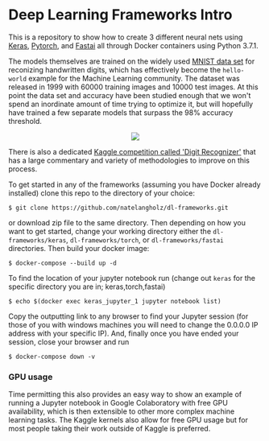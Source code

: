 # Deep Learning Frameworks Intro

This is a repository to show how to create 3 different neural nets using [Keras](https://keras.io), [Pytorch](https://pytorch.org), and [Fastai](https://www.fast.ai) all through Docker containers using Python 3.7.1. 

The models themselves are trained on the widely used [MNIST data set](http://yann.lecun.com/exdb/mnist/) for reconizing handwritten digits, which has effectively become the `hello-world` example for the Machine Learning community. The dataset was released in 1999 with 60000 training images and 10000 test images. At this point the data set and accuracy have been studied enough that we won't spend an inordinate amount of time trying to optimize it, but will hopefully have trained a few separate models that surpass the 98% accuracy threshold.

<p align="center">
  <img src="https://github.com/natelangholz/dl-frameworks/blob/master/images/predicted_mnist.png" />
</p>

There is also a dedicated [Kaggle competition called 'Digit Recognizer'](https://www.kaggle.com/c/digit-recognizer/overview) that has a large commentary and variety of methodologies to improve on this process. 

To get started in any of the frameworks (assuming you have Docker already installed) clone this repo to the directory of your choice:
```
$ git clone https://github.com/natelangholz/dl-frameworks.git
```
or download zip file to the same directory. Then depending on how you want to get started, change your working directory either the `dl-frameworks/keras`, `dl-frameworks/torch`, or `dl-frameworks/fastai` directories. Then build your docker image:
```
$ docker-compose --build up -d
```
To find the location of your jupyter notebook run  (change out `keras` for the specific directory you are in; keras,torch,fastai)
```
$ echo $(docker exec keras_jupyter_1 jupyter notebook list)
```
Copy the outputting link to any browser to find your Jupyter session (for those of you with windows machines you will need to change the 0.0.0.0 IP address with your specific IP).  And, finally once you have ended your session, close your browser and run
```
$ docker-compose down -v
```

### GPU usage

Time permitting this also provides an easy way to show an example of running a Jupyter notebook in Google Colaboratory with free GPU availability, which is then extensible to other more complex machine learning tasks. The Kaggle kernels also allow for free GPU usage but for most people taking their work outside of Kaggle is preferred.



